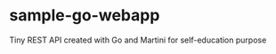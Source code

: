 sample-go-webapp
================

Tiny REST API created with Go and Martini for self-education purpose
